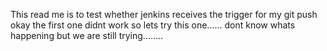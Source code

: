 This read me is to test whether jenkins receives the trigger for my git push
okay the first one didnt work so lets try this one......
dont know whats happening but we are still trying........